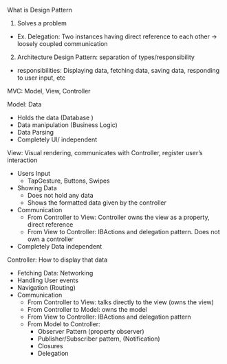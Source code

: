 What is Design Pattern
1) Solves a problem
- Ex. Delegation: Two instances having direct reference to each other -> loosely coupled communication
2) Architecture Design Pattern: separation of types/responsibility
- responsibilities: Displaying data, fetching data, saving data, responding to user input, etc

MVC: Model, View, Controller

Model: Data
- Holds the data (Database )
- Data manipulation (Business Logic)
- Data Parsing
- Completely UI/ independent 

View: Visual rendering, communicates with Controller, register user’s interaction
- Users Input
	- TapGesture, Buttons, Swipes
- Showing Data
	- Does not hold any data
	- Shows the formatted data given by the controller
- Communication 
	- From Controller to View: Controller owns the view as a property, direct reference
	- From View to Controller: IBActions and delegation pattern. Does not own a controller
- Completely Data independent
 
Controller: How to display that data
- Fetching Data: Networking
- Handling User events
- Navigation (Routing)
- Communication
	- From Controller to View: talks directly to the view (owns the view)
	- From Controller to Model: owns the model
	- From View to Controller: IBActions and delegation pattern
	- From Model to Controller: 
		- Observer Pattern (property observer)
		- Publisher/Subscriber pattern, (Notification)
		- Closures
		- Delegation
